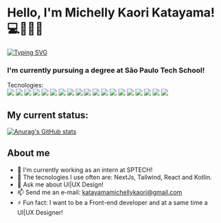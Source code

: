 # Hello, I'm Michelly Kaori Katayama! 💻👩🏻🩷

[![Typing SVG](https://readme-typing-svg.demolab.com?font=Fira+Code&pause=1000&color=FF2192&random=false&width=435&lines=welcome!+%3C3)](https://git.io/typing-svg)

### I'm currently pursuing a degree at São Paulo Tech School!

Tecnologies: 
<br/>
<img src="(https://img.shields.io/badge/Streamlit-FF4B4B?style=for-the-badge&logo=Streamlit&logoColor=white" />
<img src="https://img.shields.io/badge/Docker-2CA5E0?style=for-the-badge&logo=docker&logoColor=white" />
<img src="https://img.shields.io/badge/CSS3-1572B6?style=for-the-badge&logo=css3&logoColor=white" />
<img src="https://img.shields.io/badge/Kotlin-B125EA?style=for-the-badge&logo=kotlin&logoColor=white" />
<img src="https://img.shields.io/badge/HTML5-E34F26?style=for-the-badge&logo=html5&logoColor=white" />
<img src="https://img.shields.io/badge/JavaScript-323330?style=for-the-badge&logo=javascript&logoColor=F7DF1E" />
<img src="https://img.shields.io/badge/MySQL-005C84?style=for-the-badge&logo=mysql&logoColor=white" />
<img src="https://img.shields.io/badge/Canva-%2300C4CC.svg?&style=for-the-badge&logo=Canva&logoColor=white"/>
<img src="https://img.shields.io/badge/Chart%20js-FF6384?style=for-the-badge&logo=chartdotjs&logoColor=white" />
<img src="https://img.shields.io/badge/R-276DC3?style=for-the-badge&logo=r&logoColor=white" />
<img src="https://img.shields.io/badge/RStudio-75AADB?style=for-the-badge&logo=RStudio&logoColor=white" />
<img src="https://img.shields.io/badge/VSCode-0078D4?style=for-the-badge&logo=visual%20studio%20code&logoColor=white" />
<img src="https://img.shields.io/badge/Python-FFD43B?style=for-the-badge&logo=python&logoColor=blue" />
<img src="https://img.shields.io/badge/Linux-FCC624?style=for-the-badge&logo=linux&logoColor=black" />
<img src="https://img.shields.io/badge/GIT-E44C30?style=for-the-badge&logo=git&logoColor=white" />
<img src="https://img.shields.io/badge/powershell-5391FE?style=for-the-badge&logo=powershell&logoColor=white" />
<img src="https://img.shields.io/badge/react-1fd1d9?style=for-the-badge&logo=react&logoColor=white" />
<img src="https://img.shields.io/badge/nextjs-343434?style=for-the-badge&logo=next&logoColor=white" />
<img src="https://img.shields.io/badge/tailwind-f86eff?style=for-the-badge&logo=tailwind&logoColor=white" />

## My current status:
[![Anurag's GitHub stats](https://github-readme-stats.vercel.app/api?username=Kaori2&hide=prs,issues,contribs&show_icons=true&theme=neon)](https://github.com/Kaori2/github-readme-stats)

## About me 
- 🔭 I'm currently working as an intern at SPTECH!
- 🌱 The tecnologies I use often are: NextJs, Tailwind, React and Kotlin.
- 💬 Ask me about UI|UX Design!
- 📫 Send me an e-mail: katayamamichellykaori@gmail.com
- ⚡ Fun fact: I want to be a Front-end developer and at a same time a UI|UX Designer!
